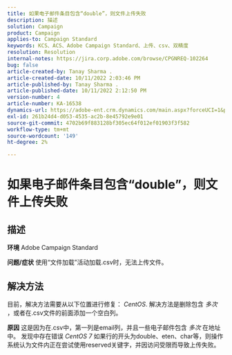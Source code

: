 ```yaml
---
title: 如果电子邮件条目包含“double”，则文件上传失败
description: 描述
solution: Campaign
product: Campaign
applies-to: Campaign Standard
keywords: KCS、ACS、Adobe Campaign Standard、上传、csv、双精度
resolution: Resolution
internal-notes: https://jira.corp.adobe.com/browse/CPGNREQ-102264
bug: false
article-created-by: Tanay Sharma .
article-created-date: 10/11/2022 2:03:46 PM
article-published-by: Tanay Sharma .
article-published-date: 10/11/2022 2:12:50 PM
version-number: 4
article-number: KA-16538
dynamics-url: https://adobe-ent.crm.dynamics.com/main.aspx?forceUCI=1&pagetype=entityrecord&etn=knowledgearticle&id=323d0582-6d49-ed11-bba2-0022480868ff
exl-id: 261b24d4-d053-4535-ac2b-8e45792e9e01
source-git-commit: 4702b69f883128bf305ec64f012ef01903f3f582
workflow-type: tm+mt
source-wordcount: '149'
ht-degree: 2%

---
```


# 如果电子邮件条目包含“double”，则文件上传失败

## 描述

<b>环境</b>
Adobe Campaign Standard


<b>问题/症状</b>
使用“文件加载”活动加载.csv时，无法上传文件。


## 解决方法


目前，解决方法需要从以下位置进行修复： *CentOS*. 解决方法是删除包含 *多次* ，或者在.csv文件的前面添加一个空白列。


<b>原因</b>
这是因为在.csv中，第一列是email列，并且一些电子邮件包含 *多次* 在地址中。 发现中存在错误 *CentOS 7* 如果行的开头为double、eten、char等，则操作系统认为文件内正在尝试使用reserved关键字，并因访问受限而导致上传失败。

